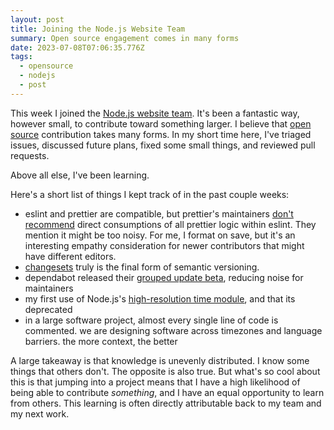 ```yaml
---
layout: post
title: Joining the Node.js Website Team
summary: Open source engagement comes in many forms
date: 2023-07-08T07:06:35.776Z
tags:
  - opensource
  - nodejs
  - post
---
```

T﻿his week I joined the [Node.js website team](https://github.com/nodejs/nodejs.org). It's been a fantastic way, however small, to contribute toward something larger. I believe that [open source](https://brianmuenzenmeyer.com/hubs/opensource/) contribution takes many forms. In my short time here, I've triaged issues, discussed future plans, fixed some small things, and reviewed pull requests. 

Above all else, I've been learning. 

Here's a short list of things I kept track of in the past couple weeks:

- eslint and prettier are compatible, but prettier's maintainers [don't recommend](https://prettier.io/docs/en/integrating-with-linters.html) direct consumptions of all prettier logic within eslint. They mention it might be too noisy. For me, I format on save, but it's an interesting empathy consideration for newer contributors that might have different editors.
- [changesets](https://github.com/changesets/changesets) truly is the final form of semantic versioning.
- dependabot released their [grouped update beta](https://github.blog/changelog/2023-06-30-grouped-version-updates-for-dependabot-public-beta/), reducing noise for maintainers
- my first use of Node.js's [high-resolution time module](https://nodejs.org/api/process.html#processhrtimetime), and that its deprecated
- in a large software project, almost every single line of code is commented. we are designing software across timezones and language barriers. the more context, the better

A large takeaway is that knowledge is unevenly distributed. I know some things that others don't. The opposite is also true. But what's so cool about this is that jumping into a project means that I have a high likelihood of being able to contribute _something_, and I have an equal opportunity to learn from others. This learning is often directly attributable back to my team and my next work.
